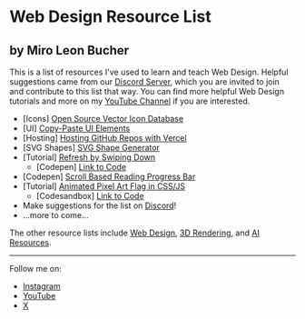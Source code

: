 # Web Design Resource List
## by Miro Leon Bucher

This is a list of resources I've used to learn and teach Web Design. Helpful suggestions came from our [Discord Server](https://discord.gg/pxv5fzmShE), which you are invited to join and contribute to this list that way. You can find more helpful Web Design tutorials and more on my [YouTube Channel](https://youtube.com/@miroxleon) if you are interested.

- [Icons] [Open Source Vector Icon Database](https://iconify.design/)
- [UI] [Copy-Paste UI Elements](https://uiverse.io/)
- [Hosting] [Hosting GitHub Repos with Vercel](https://vercel.com/)
- [SVG Shapes] [SVG Shape Generator](https://www.softr.io/tools/svg-shape-generator)
- [Tutorial] [Refresh by Swiping Down](https://nerdy.dev/pull-to-refresh-prototype-with-scroll-snap-and-scroll-driven-animation)
  - [Codepen] [Link to Code](https://codepen.io/argyleink/pen/ExOWjMe)
- [Codepen] [Scroll Based Reading Progress Bar](https://codepen.io/bramus/pen/GRxvOgx)
- [Tutorial] [Animated Pixel Art Flag in CSS/JS](https://www.joshwcomeau.com/animation/pride-flags/)
  - [Codesandbox] [Link to Code](https://codesandbox.io/s/n9dxht?file=/PrideFlag.js&from-sandpack=true)
- Make suggestions for the list on [Discord](https://discord.gg/pxv5fzmShE)!
- ...more to come...

The other resource lists include [Web Design](), [3D Rendering](), and [AI Resources]().

---

Follow me on:
- [Instagram](https://instagram.com/miroxleon)
- [YouTube](https://youtube.com/@miroxleon)
- [X](https://x.com/miroxleon)